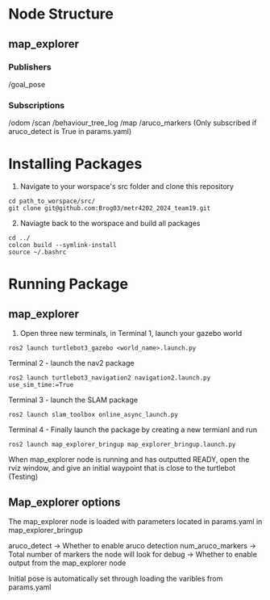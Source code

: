 # Node Structure
## map_explorer
### Publishers
/goal_pose

### Subscriptions
/odom
/scan
/behaviour_tree_log
/map
/aruco_markers (Only subscribed if aruco_detect is True in params.yaml)

# Installing Packages
1) Navigate to your worspace's src folder and clone this repository
```
cd path_to_worspace/src/
git clone git@github.com:Brog03/metr4202_2024_team19.git
```

2) Naviagte back to the worspace and build all packages
```
cd ../
colcon build --symlink-install
source ~/.bashrc
```

# Running Package
## map_explorer
1) Open three new terminals, in Terminal 1, launch your gazebo world
```
ros2 launch turtlebot3_gazebo <world_name>.launch.py
```

Terminal 2 - launch the nav2 package
```
ros2 launch turtlebot3_navigation2 navigation2.launch.py use_sim_time:=True
```

Terminal 3 - launch the SLAM package 
```
ros2 launch slam_toolbox online_async_launch.py
```

Terminal 4 - Finally launch the package by creating a new termianl and run
```
ros2 launch map_explorer_bringup map_explorer_bringup.launch.py
```

When map_explorer node is running and has outputted READY, open the rviz window, and give an initial waypoint that is close to the turtlebot (Testing)

## Map_explorer options
The map_explorer node is loaded with parameters located in params.yaml in map_explorer_bringup

aruco_detect -> Whether to enable aruco detection
num_aruco_markers -> Total number of markers the node will look for
debug -> Whether to enable output from the map_explorer node

Initial pose is automatically set through loading the varibles from params.yaml








